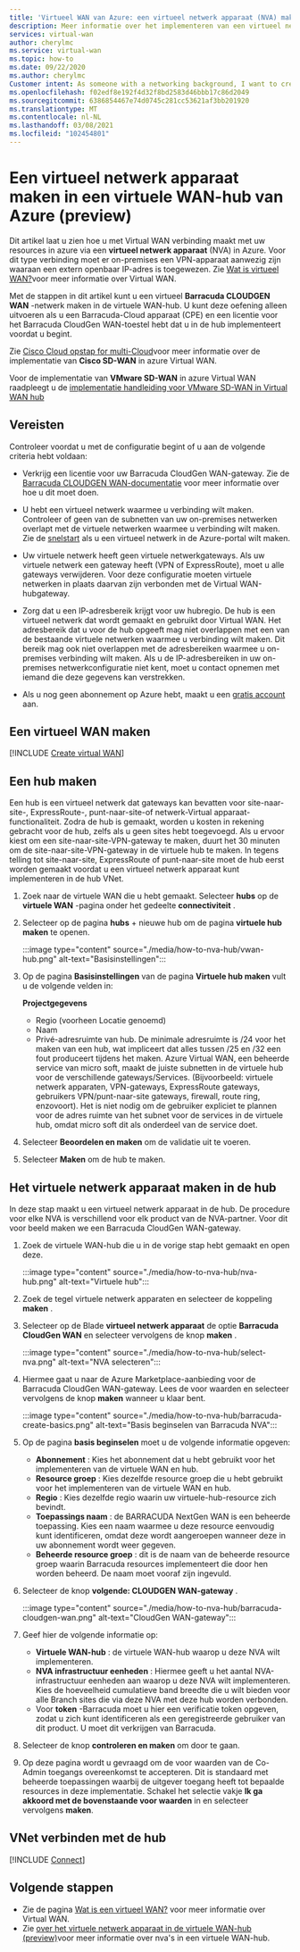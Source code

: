 ```yaml
---
title: 'Virtueel WAN van Azure: een virtueel netwerk apparaat (NVA) maken in de hub'
description: Meer informatie over het implementeren van een virtueel netwerk apparaat in de virtuele WAN-hub.
services: virtual-wan
author: cherylmc
ms.service: virtual-wan
ms.topic: how-to
ms.date: 09/22/2020
ms.author: cherylmc
Customer intent: As someone with a networking background, I want to create a Network Virtual Appliance (NVA) in my Virtual WAN hub.
ms.openlocfilehash: f02edf8e192f4d32f8bd2583d46bbb17c86d2049
ms.sourcegitcommit: 6386854467e74d0745c281cc53621af3bb201920
ms.translationtype: MT
ms.contentlocale: nl-NL
ms.lasthandoff: 03/08/2021
ms.locfileid: "102454801"
---
```

# <a name="how-to-create-a-network-virtual-appliance-in-an-azure-virtual-wan-hub-preview"></a>Een virtueel netwerk apparaat maken in een virtuele WAN-hub van Azure (preview)

Dit artikel laat u zien hoe u met Virtual WAN verbinding maakt met uw resources in azure via een **virtueel netwerk apparaat** (NVA) in Azure. Voor dit type verbinding moet er on-premises een VPN-apparaat aanwezig zijn waaraan een extern openbaar IP-adres is toegewezen. Zie [Wat is virtueel WAN?](virtual-wan-about.md)voor meer informatie over Virtual WAN.

Met de stappen in dit artikel kunt u een virtueel **Barracuda CLOUDGEN WAN** -netwerk maken in de virtuele WAN-hub. U kunt deze oefening alleen uitvoeren als u een Barracuda-Cloud apparaat (CPE) en een licentie voor het Barracuda CloudGen WAN-toestel hebt dat u in de hub implementeert voordat u begint.

Zie [Cisco Cloud opstap for multi-Cloud](https://www.cisco.com/c/en/us/td/docs/routers/sdwan/configuration/cloudonramp/ios-xe-17/cloud-onramp-book-xe/cloud-onramp-multi-cloud.html#Cisco_Concept.dita_c61e0e7a-fff8-4080-afee-47b81e8df701)voor meer informatie over de implementatie van **Cisco SD-WAN** in azure Virtual WAN. 

Voor de implementatie van **VMware SD-WAN** in azure Virtual WAN raadpleegt u de [implementatie handleiding voor VMware SD-WAN in Virtual WAN hub](https://kb.vmware.com/s/article/82746)

## <a name="prerequisites"></a>Vereisten

Controleer voordat u met de configuratie begint of u aan de volgende criteria hebt voldaan:

* Verkrijg een licentie voor uw Barracuda CloudGen WAN-gateway. Zie de [Barracuda CLOUDGEN WAN-documentatie](https://www.barracuda.com/products/cloudgenwan) voor meer informatie over hoe u dit moet doen.

* U hebt een virtueel netwerk waarmee u verbinding wilt maken. Controleer of geen van de subnetten van uw on-premises netwerken overlapt met de virtuele netwerken waarmee u verbinding wilt maken. Zie de [snelstart](../virtual-network/quick-create-portal.md) als u een virtueel netwerk in de Azure-portal wilt maken.

* Uw virtuele netwerk heeft geen virtuele netwerkgateways. Als uw virtuele netwerk een gateway heeft (VPN of ExpressRoute), moet u alle gateways verwijderen. Voor deze configuratie moeten virtuele netwerken in plaats daarvan zijn verbonden met de Virtual WAN-hubgateway.

* Zorg dat u een IP-adresbereik krijgt voor uw hubregio. De hub is een virtueel netwerk dat wordt gemaakt en gebruikt door Virtual WAN. Het adresbereik dat u voor de hub opgeeft mag niet overlappen met een van de bestaande virtuele netwerken waarmee u verbinding wilt maken. Dit bereik mag ook niet overlappen met de adresbereiken waarmee u on-premises verbinding wilt maken. Als u de IP-adresbereiken in uw on-premises netwerkconfiguratie niet kent, moet u contact opnemen met iemand die deze gegevens kan verstrekken.

* Als u nog geen abonnement op Azure hebt, maakt u een [gratis account](https://azure.microsoft.com/free/?WT.mc_id=A261C142F) aan.

## <a name="create-a-virtual-wan"></a><a name="openvwan"></a>Een virtueel WAN maken

[!INCLUDE [Create virtual WAN](../../includes/virtual-wan-create-vwan-include.md)]

## <a name="create-a-hub"></a><a name="hub"></a>Een hub maken

Een hub is een virtueel netwerk dat gateways kan bevatten voor site-naar-site-, ExpressRoute-, punt-naar-site-of netwerk-Virtual apparaat-functionaliteit. Zodra de hub is gemaakt, worden u kosten in rekening gebracht voor de hub, zelfs als u geen sites hebt toegevoegd. Als u ervoor kiest om een site-naar-site-VPN-gateway te maken, duurt het 30 minuten om de site-naar-site-VPN-gateway in de virtuele hub te maken. In tegens telling tot site-naar-site, ExpressRoute of punt-naar-site moet de hub eerst worden gemaakt voordat u een virtueel netwerk apparaat kunt implementeren in de hub VNet.

1. Zoek naar de virtuele WAN die u hebt gemaakt. Selecteer **hubs** op de **virtuele WAN** -pagina onder het gedeelte **connectiviteit** .
1. Selecteer op de pagina **hubs** + nieuwe hub om de pagina **virtuele hub maken** te openen.

   :::image type="content" source="./media/how-to-nva-hub/vwan-hub.png" alt-text="Basisinstellingen":::
1. Op de pagina **Basisinstellingen** van de pagina **Virtuele hub maken** vult u de volgende velden in:

   **Projectgegevens**

   * Regio (voorheen Locatie genoemd)
   * Naam
   * Privé-adresruimte van hub. De minimale adresruimte is /24 voor het maken van een hub, wat impliceert dat alles tussen /25 en /32 een fout produceert tijdens het maken. Azure Virtual WAN, een beheerde service van micro soft, maakt de juiste subnetten in de virtuele hub voor de verschillende gateways/Services. (Bijvoorbeeld: virtuele netwerk apparaten, VPN-gateways, ExpressRoute gateways, gebruikers VPN/punt-naar-site gateways, firewall, route ring, enzovoort). Het is niet nodig om de gebruiker expliciet te plannen voor de adres ruimte van het subnet voor de services in de virtuele hub, omdat micro soft dit als onderdeel van de service doet.
1. Selecteer **Beoordelen en maken** om de validatie uit te voeren.
1. Selecteer **Maken** om de hub te maken.

## <a name="create-the-network-virtual-appliance-in-the-hub"></a>Het virtuele netwerk apparaat maken in de hub

In deze stap maakt u een virtueel netwerk apparaat in de hub. De procedure voor elke NVA is verschillend voor elk product van de NVA-partner. Voor dit voor beeld maken we een Barracuda CloudGen WAN-gateway.

1. Zoek de virtuele WAN-hub die u in de vorige stap hebt gemaakt en open deze.

   :::image type="content" source="./media/how-to-nva-hub/nva-hub.png" alt-text="Virtuele hub":::
1. Zoek de tegel virtuele netwerk apparaten en selecteer de koppeling **maken** .
1. Selecteer op de Blade **virtueel netwerk apparaat** de optie **Barracuda CloudGen WAN** en selecteer vervolgens de knop **maken** .

   :::image type="content" source="./media/how-to-nva-hub/select-nva.png" alt-text="NVA selecteren":::
1. Hiermee gaat u naar de Azure Marketplace-aanbieding voor de Barracuda CloudGen WAN-gateway. Lees de voor waarden en selecteer vervolgens de knop **maken** wanneer u klaar bent.

   :::image type="content" source="./media/how-to-nva-hub/barracuda-create-basics.png" alt-text="Basis beginselen van Barracuda NVA":::
1. Op de pagina **basis beginselen** moet u de volgende informatie opgeven:

   * **Abonnement** : Kies het abonnement dat u hebt gebruikt voor het implementeren van de virtuele WAN en hub.
   * **Resource groep** : Kies dezelfde resource groep die u hebt gebruikt voor het implementeren van de virtuele WAN en hub.
   * **Regio** : Kies dezelfde regio waarin uw virtuele-hub-resource zich bevindt.
   * **Toepassings naam** : de BARRACUDA NextGen WAN is een beheerde toepassing. Kies een naam waarmee u deze resource eenvoudig kunt identificeren, omdat deze wordt aangeroepen wanneer deze in uw abonnement wordt weer gegeven.
   * **Beheerde resource groep** : dit is de naam van de beheerde resource groep waarin Barracuda resources implementeert die door hen worden beheerd. De naam moet vooraf zijn ingevuld.
1. Selecteer de knop **volgende: CLOUDGEN WAN-gateway** .

   :::image type="content" source="./media/how-to-nva-hub/barracuda-cloudgen-wan.png" alt-text="CloudGen WAN-gateway":::
1. Geef hier de volgende informatie op:

   * **Virtuele WAN-hub** : de virtuele WAN-hub waarop u deze NVA wilt implementeren.
   * **NVA infrastructuur eenheden** : Hiermee geeft u het aantal NVA-infrastructuur eenheden aan waarop u deze NVA wilt implementeren. Kies de hoeveelheid cumulatieve band breedte die u wilt bieden voor alle Branch sites die via deze NVA met deze hub worden verbonden.
   * Voor **token** -Barracuda moet u hier een verificatie token opgeven, zodat u zich kunt identificeren als een geregistreerde gebruiker van dit product. U moet dit verkrijgen van Barracuda.
1. Selecteer de knop **controleren en maken** om door te gaan.
1. Op deze pagina wordt u gevraagd om de voor waarden van de Co-Admin toegangs overeenkomst te accepteren. Dit is standaard met beheerde toepassingen waarbij de uitgever toegang heeft tot bepaalde resources in deze implementatie. Schakel het selectie vakje **Ik ga akkoord met de bovenstaande voor waarden** in en selecteer vervolgens **maken**.

## <a name="connect-the-vnet-to-the-hub"></a><a name="vnet"></a>VNet verbinden met de hub

[!INCLUDE [Connect](../../includes/virtual-wan-connect-vnet-hub-include.md)]

## <a name="next-steps"></a>Volgende stappen

* Zie de pagina [Wat is een virtueel WAN?](virtual-wan-about.md) voor meer informatie over Virtual WAN.
* Zie [over het virtuele netwerk apparaat in de virtuele WAN-hub (preview)](about-nva-hub.md)voor meer informatie over nva's in een virtuele WAN-hub.
